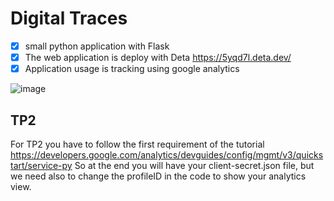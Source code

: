 # Digital Traces
 
- [x] small python application with Flask 
- [x] The web application is deploy with Deta
  https://5yqd7l.deta.dev/
- [x] Application usage is tracking using google analytics

![image](https://user-images.githubusercontent.com/48496171/206582697-0a5f7a47-7de4-4404-8e42-92bcd5cfd99c.png)

## TP2

For TP2 you have to follow the first requirement of the tutorial 
 https://developers.google.com/analytics/devguides/config/mgmt/v3/quickstart/service-py
So at the end you will have your client-secret.json file, but we need also to change the profileID in the code to show your analytics view.

